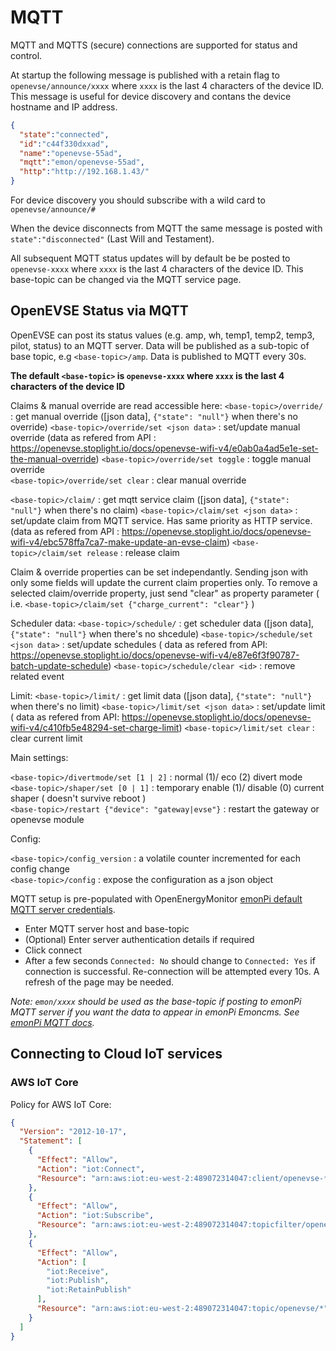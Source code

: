 # MQTT

MQTT and MQTTS (secure) connections are supported for status and control.

At startup the following message is published with a retain flag to `openevse/announce/xxxx` where `xxxx` is the last 4 characters of the device ID. This message is useful for device discovery and contans the device hostname and IP address.

```json
{
  "state":"connected",
  "id":"c44f330dxxad",
  "name":"openevse-55ad",
  "mqtt":"emon/openevse-55ad",
  "http":"http://192.168.1.43/"
}
```

For device discovery you should subscribe with a wild card to `openevse/announce/#`

When the device disconnects from MQTT the same message is posted with `state":"disconnected"` (Last Will and Testament).

All subsequent MQTT status updates will by default be be posted to `openevse-xxxx` where `xxxx` is the last 4 characters of the device ID. This base-topic can be changed via the MQTT service page.

## OpenEVSE Status via MQTT

OpenEVSE can post its status values (e.g. amp, wh, temp1, temp2, temp3, pilot, status) to an MQTT server. Data will be published as a sub-topic of base topic, e.g `<base-topic>/amp`. Data is published to MQTT every 30s.

**The default `<base-topic>` is `openevse-xxxx` where `xxxx` is the last 4 characters of the device ID**

Claims & manual override are read accessible here:
`<base-topic>/override/`                    : get manual override ([json data], `{"state": "null"}` when there's no override)
`<base-topic>/override/set <json data>`     : set/update manual override (data as refered from API : <https://openevse.stoplight.io/docs/openevse-wifi-v4/e0ab0a4ad5e1e-set-the-manual-override>)
`<base-topic>/override/set toggle`          : toggle manual override  
`<base-topic>/override/set clear`           : clear manual override  

`<base-topic>/claim/`                       : get mqtt service claim ([json data], `{"state": "null"}` when there's no claim)
`<base-topic>/claim/set <json data>`        : set/update claim from MQTT service. Has same priority as HTTP service. (data as refered from API : <https://openevse.stoplight.io/docs/openevse-wifi-v4/ebc578ffa7ca7-make-update-an-evse-claim>)
`<base-topic>/claim/set release`            : release claim  

Claim & override properties can be set independantly. Sending json with only some fields will update the current claim properties only.
To remove a selected claim/override property, just send "clear" as property parameter  ( i.e. `<base-topic>/claim/set {"charge_current": "clear"}` )

Scheduler data:
`<base-topic>/schedule/`                    : get scheduler data ([json data], `{"state": "null"}` when there's no shcedule)
`<base-topic>/schedule/set <json data>`     : set/update schedules ( data as refered from API: <https://openevse.stoplight.io/docs/openevse-wifi-v4/e87e6f3f90787-batch-update-schedule>)
`<base-topic>/schedule/clear <id>`          : remove related event

Limit:
`<base-topic>/limit/`                       : get limit data ([json data], `{"state": "null"}` when there's no limit)
`<base-topic>/limit/set <json data>`        : set/update limit ( data as refered from API: <https://openevse.stoplight.io/docs/openevse-wifi-v4/c410fb5e48294-set-charge-limit>)
`<base-topic>/limit/set clear`              : clear current limit

Main settings:

`<base-topic>/divertmode/set [1 | 2]`       : normal (1)/ eco (2) divert mode  
`<base-topic>/shaper/set [0 | 1]`           : temporary enable (1)/ disable (0) current shaper ( doesn't survive reboot )  
`<base-topic>/restart {"device": "gateway|evse"}` : restart the gateway or openevse module

Config:

`<base-topic>/config_version`               : a volatile counter incremented for each config change  
`<base-topic>/config`                       : expose the configuration as a json object

MQTT setup is pre-populated with OpenEnergyMonitor [emonPi default MQTT server credentials](https://guide.openenergymonitor.org/technical/credentials/#mqtt).

* Enter MQTT server host and base-topic
* (Optional) Enter server authentication details if required
* Click connect
* After a few seconds `Connected: No` should change to `Connected: Yes` if connection is successful. Re-connection will be attempted every 10s. A refresh of the page may be needed.

*Note: `emon/xxxx` should be used as the base-topic if posting to emonPi MQTT server if you want the data to appear in emonPi Emoncms. See [emonPi MQTT docs](https://guide.openenergymonitor.org/technical/mqtt/).*

## Connecting to Cloud IoT services

### AWS IoT Core

Policy for AWS IoT Core:

```json
{
  "Version": "2012-10-17",
  "Statement": [
    {
      "Effect": "Allow",
      "Action": "iot:Connect",
      "Resource": "arn:aws:iot:eu-west-2:489072314047:client/openevse-*"
    },
    {
      "Effect": "Allow",
      "Action": "iot:Subscribe",
      "Resource": "arn:aws:iot:eu-west-2:489072314047:topicfilter/openevse/*"
    },
    {
      "Effect": "Allow",
      "Action": [
        "iot:Receive",
        "iot:Publish",
        "iot:RetainPublish"
      ],
      "Resource": "arn:aws:iot:eu-west-2:489072314047:topic/openevse/*"
    }
  ]
}
```

